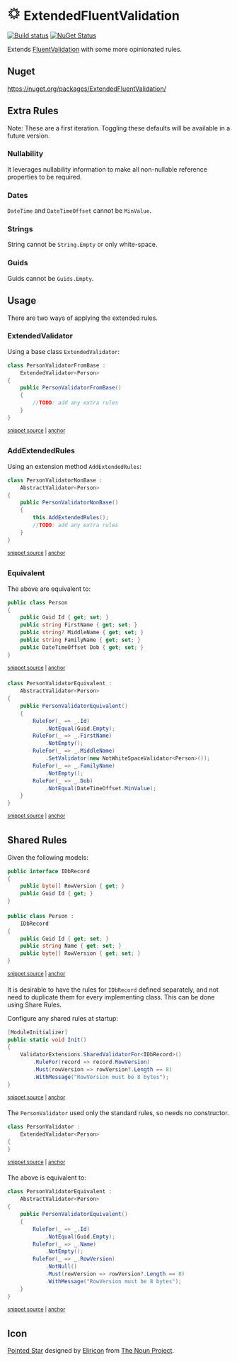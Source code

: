 # <img src="/src/icon.png" height="30px"> ExtendedFluentValidation

[![Build status](https://ci.appveyor.com/api/projects/status/3lr9er83fo8mij5i?svg=true)](https://ci.appveyor.com/project/SimonCropp/ExtendedFluentValidation)
[![NuGet Status](https://img.shields.io/nuget/v/ExtendedFluentValidation.svg)](https://www.nuget.org/packages/ExtendedFluentValidation/)

Extends [FluentValidation](https://fluentvalidation.net/) with some more opinionated rules. 


## Nuget

https://nuget.org/packages/ExtendedFluentValidation/


## Extra Rules

Note: These are a first iteration. Toggling these defaults will be available in a future version.


### Nullability

It leverages nullability information to make all non-nullable reference properties to be required.


### Dates

`DateTime` and `DateTimeOffset` cannot be `MinValue`.


### Strings

String cannot be `String.Empty` or only white-space.


### Guids

Guids cannot be `Guids.Empty`.


## Usage

There are two ways of applying the extended rules.


### ExtendedValidator

Using a base class `ExtendedValidator`:

<!-- snippet: ExtendedValidatorUsage -->
<a id='snippet-extendedvalidatorusage'></a>
```cs
class PersonValidatorFromBase :
    ExtendedValidator<Person>
{
    public PersonValidatorFromBase()
    {
        //TODO: add any extra rules
    }
}
```
<sup><a href='/src/Tests/Tests.cs#L281-L292' title='Snippet source file'>snippet source</a> | <a href='#snippet-extendedvalidatorusage' title='Start of snippet'>anchor</a></sup>
<!-- endSnippet -->


### AddExtendedRules

Using an extension method `AddExtendedRules`:

<!-- snippet: AddExtendedRulesUsage -->
<a id='snippet-addextendedrulesusage'></a>
```cs
class PersonValidatorNonBase :
    AbstractValidator<Person>
{
    public PersonValidatorNonBase()
    {
        this.AddExtendedRules();
        //TODO: add any extra rules
    }
}
```
<sup><a href='/src/Tests/Tests.cs#L294-L306' title='Snippet source file'>snippet source</a> | <a href='#snippet-addextendedrulesusage' title='Start of snippet'>anchor</a></sup>
<!-- endSnippet -->


### Equivalent

The above are equivalent to:

<!-- snippet: Person -->
<a id='snippet-person'></a>
```cs
public class Person
{
    public Guid Id { get; set; }
    public string FirstName { get; set; }
    public string? MiddleName { get; set; }
    public string FamilyName { get; set; }
    public DateTimeOffset Dob { get; set; }
}
```
<sup><a href='/src/Tests/Tests.cs#L268-L279' title='Snippet source file'>snippet source</a> | <a href='#snippet-person' title='Start of snippet'>anchor</a></sup>
<!-- endSnippet -->

<!-- snippet: Equivalent -->
<a id='snippet-equivalent'></a>
```cs
class PersonValidatorEquivalent :
    AbstractValidator<Person>
{
    public PersonValidatorEquivalent()
    {
        RuleFor(_ => _.Id)
            .NotEqual(Guid.Empty);
        RuleFor(_ => _.FirstName)
            .NotEmpty();
        RuleFor(_ => _.MiddleName)
            .SetValidator(new NotWhiteSpaceValidator<Person>());
        RuleFor(_ => _.FamilyName)
            .NotEmpty();
        RuleFor(_ => _.Dob)
            .NotEqual(DateTimeOffset.MinValue);
    }
}
```
<sup><a href='/src/Tests/Tests.cs#L308-L328' title='Snippet source file'>snippet source</a> | <a href='#snippet-equivalent' title='Start of snippet'>anchor</a></sup>
<!-- endSnippet -->


## Shared Rules

Given the following models:

<!-- snippet: SharedRulesModels -->
<a id='snippet-sharedrulesmodels'></a>
```cs
public interface IDbRecord
{
    public byte[] RowVersion { get; }
    public Guid Id { get; }
}

public class Person :
    IDbRecord
{
    public Guid Id { get; set; }
    public string Name { get; set; }
    public byte[] RowVersion { get; set; }
}
```
<sup><a href='/src/Tests/SharedRuleTests.cs#L37-L53' title='Snippet source file'>snippet source</a> | <a href='#snippet-sharedrulesmodels' title='Start of snippet'>anchor</a></sup>
<!-- endSnippet -->

It is desirable to have the rules for `IDbRecord` defined separately, and not need to duplicate them for every implementing class. This can be done using Share Rules.

Configure any shared rules at startup:

<!-- snippet: SharedRulesInit -->
<a id='snippet-sharedrulesinit'></a>
```cs
[ModuleInitializer]
public static void Init()
{
    ValidatorExtensions.SharedValidatorFor<IDbRecord>()
        .RuleFor(record => record.RowVersion)
        .Must(rowVersion => rowVersion?.Length == 8)
        .WithMessage("RowVersion must be 8 bytes");
}
```
<sup><a href='/src/Tests/SharedRuleTests.cs#L11-L22' title='Snippet source file'>snippet source</a> | <a href='#snippet-sharedrulesinit' title='Start of snippet'>anchor</a></sup>
<!-- endSnippet -->

The `PersonValidator` used only the standard rules, so needs no constructor.

<!-- snippet: SharedRulesUsage -->
<a id='snippet-sharedrulesusage'></a>
```cs
class PersonValidator :
    ExtendedValidator<Person>
{
}
```
<sup><a href='/src/Tests/SharedRuleTests.cs#L55-L62' title='Snippet source file'>snippet source</a> | <a href='#snippet-sharedrulesusage' title='Start of snippet'>anchor</a></sup>
<!-- endSnippet -->

The above is equivalent to:

<!-- snippet: SharedRulesEquivalent -->
<a id='snippet-sharedrulesequivalent'></a>
```cs
class PersonValidatorEquivalent :
    AbstractValidator<Person>
{
    public PersonValidatorEquivalent()
    {
        RuleFor(_ => _.Id)
            .NotEqual(Guid.Empty);
        RuleFor(_ => _.Name)
            .NotEmpty();
        RuleFor(_ => _.RowVersion)
            .NotNull()
            .Must(rowVersion => rowVersion?.Length == 8)
            .WithMessage("RowVersion must be 8 bytes");
    }
}
```
<sup><a href='/src/Tests/SharedRuleTests.cs#L64-L82' title='Snippet source file'>snippet source</a> | <a href='#snippet-sharedrulesequivalent' title='Start of snippet'>anchor</a></sup>
<!-- endSnippet -->


## Icon

[Pointed Star](https://thenounproject.com/term/pointed+star/802333/) designed by [Eliricon](https://thenounproject.com/mordarius/) from [The Noun Project](https://thenounproject.com).
